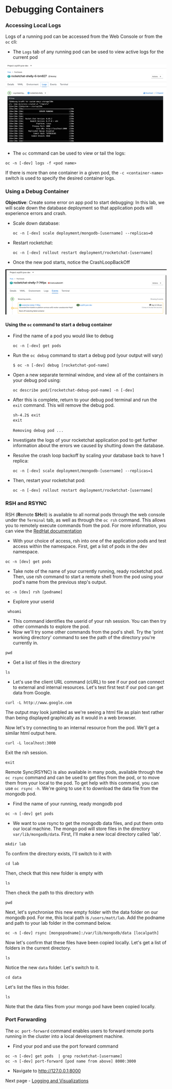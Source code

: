# Debugging Containers
### Accessing Local Logs

Logs of a running pod can be accessed from the Web Console or from the `oc` cli: 
- The `Logs` tab of any running pod can be used to view active logs for the current pod

<kbd>![](./images/09_debugging_00.png)</kbd>

- The `oc` command can be used to view or tail the logs: 
```
oc -n [-dev] logs -f <pod name>
```
If there is more than one container in a given pod, the `-c <container-name>` switch is used to specify the desired container logs. 

### Using a Debug Container
__Objective__: Create some error on app pod to start debugging:
In this lab, we will scale down the database deployment so that application pods will experience errors and crash.
- Scale down database:  
    ```
    oc -n [-dev] scale deployment/mongodb-[username] --replicas=0
    ```
- Restart rocketchat:
    ```
    oc -n [-dev] rollout restart deployment/rocketchat-[username]
    ```
- Once the new pod starts, notice the CrashLoopBackOff

<kbd>![](./images/09_debugging_01.png)</kbd>

#### Using the `oc` command to start a debug container
- Find the name of a pod you would like to debug 
    ```
    oc -n [-dev] get pods
    ```
- Run the `oc debug` command to start a debug pod (your output will vary)
    ```
    $ oc -n [-dev] debug [rocketchat-pod-name]
    ```
- Open a new separate terminal window, and view all of the containers in your debug pod using:
    ```
    oc describe pod/[rocketchat-debug-pod-name] -n [-dev]
    ```
- After this is complete, return to your debug pod terminal and run the `exit` command. This will remove the debug pod.
    ```
    sh-4.2$ exit
    exit

    Removing debug pod ...
    ```
- Investigate the logs of your rocketchat application pod to get further information about the errors we caused by shutting down the database. 
- Resolve the crash loop backoff by scaling your database back to have 1 replica: 
    ```
    oc -n [-dev] scale deployment/mongodb-[username] --replicas=1
    ```

- Then, restart your rocketchat pod:
    ```
    oc -n [-dev] rollout restart deployment/rocketchat-[username]
    ```
### RSH and RSYNC
RSH (**R**emote **SH**ell) is available to all normal pods through the web console under the `Terminal` tab, as well as through the 
`oc rsh` command. This allows you to remotely execute commands from the pod. For more information, you can view the [RedHat documentation](https://docs.openshift.com/container-platform/4.15/nodes/containers/nodes-containers-copying-files.html)
- With your choice of access, rsh into one of the application pods and test access within the namespace. First, get a list of pods in the dev namespace. 
``` 
oc -n [dev] get pods
```
- Take note of the name of your currently running, ready rocketchat pod. Then, use rsh command to start a remote shell from the pod using your pod's name from the previous step's output. 
```
oc -n [dev] rsh [podname]
```
- Explore your userid 
```
 whoami
```
- This command identifies the userid of your rsh session. You can then try other commands to explore the pod. 
- Now we'll try some other commands from the pod's shell. Try the 'print working directory' command to see the path of the directory you're currently in.
```
pwd
``` 
- Get a list of files in the directory 
```
ls
```
- Let's use the client URL command (cURL) to see if our pod can connect to external and internal resources. Let's test first test if our pod can get data from Google. 
``` 
curl -L http://www.google.com
```
The output may look jumbled as we're seeing a html file as plain text rather than being displayed graphically as it would in a web browser. 

Now let's try connecting to an internal resource from the pod. We'll get a similar html output here.  
```
curl -L localhost:3000
```
Exit the rsh session. 
```
exit
```
Remote Sync(RSYNC) is also available in many pods, available through the `oc rsync` command and can be used to get files from the pod, or to move them from your local to the pod. To get help with this command, you can use `oc rsync -h`. We're going to use it to download the data file from the mongodb pod. 
- Find the name of your running, ready mongodb pod
```
oc -n [-dev] get pods
``` 
- We want to use rsync to get the mongodb data files, and put them onto our local machine. The mongo pod will store files in the directory `var/lib/mongodb/data`. First, I'll make a new local directory called 'lab'.
```
mkdir lab
```
To confirm the directory exists, I'll switch to it with 
```
cd lab
```
Then, check that this new folder is empty with 
```
ls
```
Then check the path to this directory with 
```
pwd
```
Next, let's synchronise this new empty folder with the data folder on our mongodb pod. For me, this local path is `/users/matt/lab`. Add the podname and path to your lab folder in the command below.
```
oc -n [-dev] rsync [mongopodname]:/var/lib/mongodb/data [localpath]
```
Now let's confirm that these files have been copied locally. Let's get a list of folders in the current directory. 
```
ls
```
Notice the new `data` folder. Let's switch to it. 
```
cd data
```
Let's list the files in this folder. 
```
ls
```
Note that the data files from your mongo pod have been copied locally.
### Port Forwarding
The `oc port-forward` command enables users to forward remote ports running in the cluster
into a local development machine. 
- Find your pod and use the port forward command
```
oc -n [-dev] get pods  | grep rocketchat-[username]
oc -n [-dev] port-forward [pod name from above] 8000:3000
```
- Navigate to http://127.0.0.1:8000

Next page - [Logging and Visualizations](./12_logging_and_visualizations.md)
